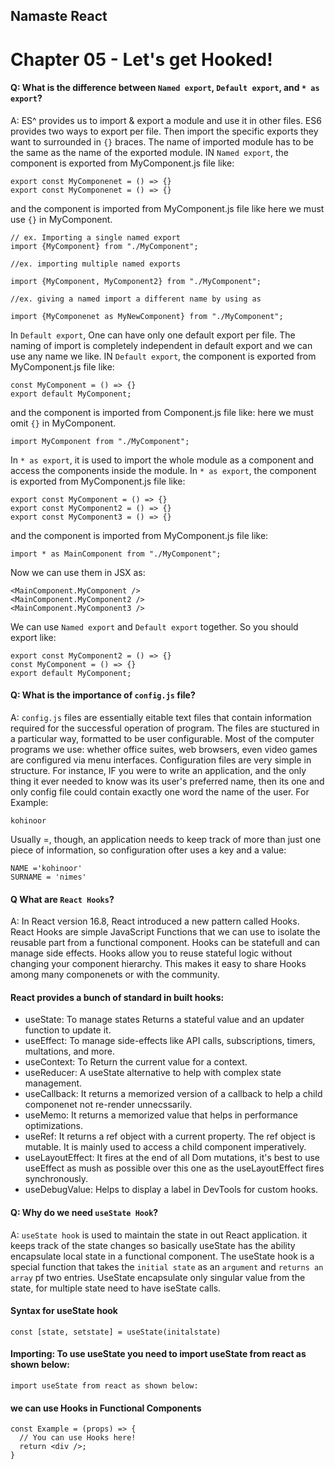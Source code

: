 ## Namaste React

# Chapter 05 - Let's get Hooked!

#### Q: What is the difference between `Named export`, `Default export`, and `* as export`?
A: ES^ provides us to import & export a module and use it in other files. ES6 provides two ways to export per file. Then import the specific exports they want to surrounded in `{}` braces. The name of imported module has to be the same as the name of the exported module. IN `Named export`, the component is exported from MyComponent.js file like:

```
export const MyComponenet = () => {} 
export const MyComponenet = () => {}
```
and the component is imported from MyComponent.js file like here we must use `{}` in MyComponent.
```
// ex. Importing a single named export
import {MyComponent} from "./MyComponent";

//ex. importing multiple named exports

import {MyComponent, MyComponent2} from "./MyComponent";

//ex. giving a named import a different name by using as

import {MyComponenet as MyNewComponent} from "./MyComponent";
```
 
In `Default export`, One can have only one default export per file. The naming of import is completely independent in default export and we can use any name we like. IN `Default export`, the component is exported from MyComponent.js file like:
```
const MyComponent = () => {}
export default MyComponent;
```
and the component is imported from Component.js file like: here we must omit `{}` in MyComponent.

```
import MyComponent from "./MyComponent";
```
In `* as export`, it is used to import the whole module as a component and access the components inside the module. 
In `* as export`, the component is exported from MyComponent.js file like:
```
export const MyComponent = () => {}
export const MyComponent2 = () => {}
export const MyComponent3 = () => {}
```
and the component is imported from MyComponent.js file like:
```
import * as MainComponent from "./MyComponent";
```
Now we can use them in JSX as:
```
<MainComponent.MyComponent />
<MainComponent.MyComponent2 />
<MainComponent.MyComponent3 />
```
We can use `Named export` and `Default export` together. So you should export like:
```
export const MyComponent2 = () => {}
const MyComponent = () => {}
export default MyComponent;
```

#### Q: What is the importance of `config.js` file?
A: `config.js` files are essentially eitable text files that contain information required for the successful operation of program. The files are stuctured in a particular way, formatted to be user configurable. Most of the computer programs we use: whether office suites, web browsers, even video games are configured via menu interfaces. Configuration files are very simple in structure. For instance, IF you were to write an application, and the only thing it ever needed to know was its user's preferred name, then its one and only config file could contain exactly one word the name of the user. For Example:
```
kohinoor
```
Usually =, though, an application needs to keep track of more than just one piece of information, so configuration ofter uses a key and a value:
```
NAME ='kohinoor'
SURNAME = 'nimes'
```
#### Q What are `React Hooks`?
A: In React version 16.8, React introduced a new pattern called Hooks. React Hooks are simple JavaScript Functions that we can use to isolate the reusable part from a functional component. Hooks can be statefull and can manage side effects. Hooks allow you to reuse stateful logic without changing your component hierarchy. This makes it easy to share Hooks among many componenets or with the community.

#### React provides a bunch of standard in built hooks:
- useState: To manage states Returns a stateful value and an updater function to update it.
- useEffect: To manage side-effects like API calls, subscriptions, timers, multations, and more.
- useContext: To Return the current value for a context.
- useReducer: A useState alternative to help with complex state management.
- useCallback: It returns a memorized version of a callback to help a child componenet not re-render unnecssarily.
- useMemo: It returns a memorized value that helps in performance optimizations.
- useRef: It returns a ref object with a current property. The ref object is mutable. It is mainly used to access a child component imperatively.
- useLayoutEffect: It fires at the end of all Dom mutations, it's best to use useEffect as mush as possible over this one as the useLayoutEffect fires synchronously.
- useDebugValue: Helps to display a label in DevTools for custom hooks.

#### Q: Why do we need `useState Hook`?
A: `useState hook` is used to maintain the state in out React application. it keeps track of the state changes so basically useState has the ability encapsulate local state in a functional component. The useState hook is a special function that takes the `initial state` as an `argument` and `returns an array` pf two entries. UseState encapsulate only singular value from the state, for multiple state need to have iseState calls.

#### Syntax for useState hook
```
const [state, setstate] = useState(initalstate)
```

#### Importing: To use useState you need to import useState from react as shown below:

```
import useState from react as shown below:
```


#### we can use Hooks in Functional Components
```
const Example = (props) => {
  // You can use Hooks here!
  return <div />;
}
```
